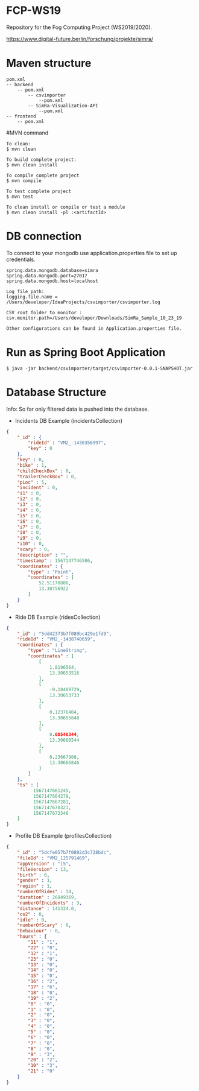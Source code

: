 # FCP-WS19

Repository for the Fog Computing Project (WS2019/2020).

https://www.digital-future.berlin/forschung/projekte/simra/

# Maven structure

```
pom.xml
-- backend
    -- pom.xml
        -- csvimporter
            --pom.xml
        -- SimRa-Visualization-API
            --pom.xml
-- frontend
    -- pom.xml
```
#MVN command

```shell script
To clean:
$ mvn clean

To build complete project:
$ mvn clean install 

To compile complete project
$ mvn compile

To test complete project
$ mvn test

To clean install or compile or test a module
$ mvn clean install -pl :<artifactId>

```

# DB connection
To connect to your mongodb use application.properties file to set up credentials.

```Application.properties
spring.data.mongodb.database=simra
spring.data.mongodb.port=27017
spring.data.mongodb.host=localhost  

Log file path:
logging.file.name = /Users/developer/IdeaProjects/csvimporter/csvimporter.log

CSV root folder to monitor :
csv.monitor.path=/Users/developer/Downloads/SimRa_Sample_10_23_19

Other configurations can be found in Application.properties file.

```
# Run as Spring Boot Application
```shell script
$ java -jar backend/csvimporter/target/csvimporter-0.0.1-SNAPSHOT.jar  
```




# Database Structure
Info: So far only filtered data is pushed into the database.

- Incidents DB Example (incidentsCollection)
```json
{
    "_id" : {
        "rideId" : "VM2_-1430356997",
        "key" : 0
    },
    "key" : 0,
    "bike" : 1,
    "childCheckBox" : 0,
    "trailerCheckBox" : 0,
    "pLoc" : 5,
    "incident" : 0,
    "i1" : 0,
    "i2" : 0,
    "i3" : 0,
    "i4" : 0,
    "i5" : 0,
    "i6" : 0,
    "i7" : 0,
    "i8" : 0,
    "i9" : 0,
    "i10" : 0,
    "scary" : 0,
    "description" : "",
    "timestamp" : 1567147746586,
    "coordinates" : {
        "type" : "Point",
        "coordinates" : [ 
            52.51170886, 
            13.30756922
        ]
    }
}

```
- Ride DB Example (ridesCollection)
```json
{
    "_id" : "5dd42373b7f089bc429e1fd9",
    "rideId" : "VM2_-1438740659",
    "coordinates" : {
        "type" : "LineString",
        "coordinates" : [ 
            [ 
                1.8196564, 
                13.30653516
            ], 
            [ 
                -0.18409729, 
                13.30653733
            ], 
            [ 
                0.12376404, 
                13.30655848
            ], 
            [ 
                0.08540344, 
                13.30660544
            ], 
            [ 
                0.23667908, 
                13.30666846
            ]
        ]
    },
    "ts" : [ 
          1567147661245, 
          1567147664279, 
          1567147667281, 
          1567147670321, 
          1567147673346
    ]    
}

```

- Profile DB Example (profilesCollection)
```json
{
    "_id" : "5dcfe057b7f0892d3c728bdc",
    "fileId" : "VM2_125791469",
    "appVersion" : "i5",
    "fileVersion" : 13,
    "birth" : 6,
    "gender" : 1,
    "region" : 1,
    "numberOfRides" : 14,
    "duration" : 26849369,
    "numberOfIncidents" : 3,
    "distance" : 141324.0,
    "co2" : 0,
    "idle" : 0,
    "numberOfScary" : 0,
    "behaviour" : 0,
    "hours" : {
        "11" : "1",
        "22" : "0",
        "12" : "1",
        "23" : "0",
        "13" : "0",
        "14" : "0",
        "15" : "0",
        "16" : "2",
        "17" : "6",
        "18" : "0",
        "19" : "2",
        "0" : "0",
        "1" : "0",
        "2" : "0",
        "3" : "0",
        "4" : "0",
        "5" : "0",
        "6" : "0",
        "7" : "8",
        "8" : "0",
        "9" : "3",
        "20" : "2",
        "10" : "3",
        "21" : "0"
    }
}
```
